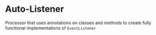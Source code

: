 # Auto-Listener

Processor that uses annotations on classes and methods to create fully functional 
implementations of `EventListener`